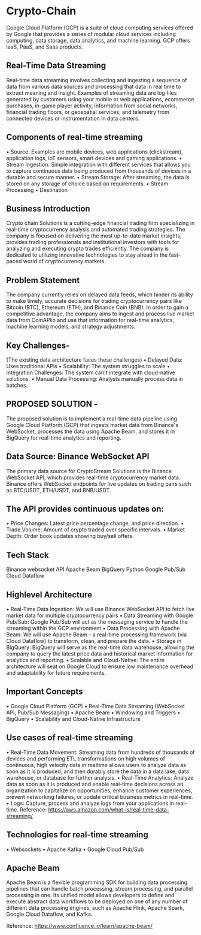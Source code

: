 # Crypto-Chain

Google Cloud Platform (GCP) is a suite of cloud computing services offered by Google that provides a series of modular cloud services including computing, data storage, data analytics, and machine learning. GCP offers laaS, PaaS, and Saas products.
## Real-Time Data Streaming
Real-time data streaming involves collecting and ingesting a sequence of data from various data sources and processing that data in real time to extract meaning and insight.
Examples of streaming data are log files generated by customers using your mobile or web applications, ecommerce purchases, in-game player activity, information from social networks, financial trading floors, or geospatial services, and telemetry from connected devices or instrumentation in data centers.

## Components of real-time streaming
• Source: Examples are mobile devices, web applications (clickstream), application logs, loT sensors, smart devices and gaming applications.
• Stream Ingestion: Simple integration with different services that allows you to capture continuous data being produced from thousands of devices in a durable and secure 
  manner.
• Stream Storage: After streaming, the data is stored on any storage of choice based on requirements.
• Stream Processing
• Destination

## Business Introduction
Crypto chain Solutions is a cutting-edge financial trading firm specializing in real-time cryptocurrency analysis and automated trading strategies. The company is focused on delivering the most up-to-date market insights, provides trading professionals and institutional investors with tools for analyzing and executing crypto trades efficiently.
The company is dedicated to utilizing innovative technologies to stay ahead in the fast-paced world of cryptocurrency markets.

## Problem Statement
The company currently relies on delayed data feeds, which hinder its ability to make timely, accurate decisions for trading cryptocurrency pairs like Bitcoin (BTC), Ethereum (ETH), and Binance Coin (BNB). In order to gain a competitive advantage, the company aims to ingest and process live market data from CoinAPlio and use that information for real-time analytics, machine learning models, and strategy adjustments.

## Key Challenges-
(The existing data architecture faces these challenges)
• Delayed Data: Uses traditional APis
• Scalability: The system struggles to scale
• Integration Challenges: The system can't integrate with cloud-native solutions.
• Manual Data Processing: Analysts manually process data in batches.

## PROPOSED SOLUTION -
The proposed solution is to implement a real-time data pipeline using Google Cloud Platform (GCP) that ingests market data from Binance's WebSocket, processes the data using Apache Beam, and stores it in BigQuery for real-time analytics and reporting.

## Data Source: Binance WebSocket API
The primary data source for CryptoStream Solutions is the Binance WebSocket API, which provides real-time cryptocurrency market data. Binance offers WebSocket endpoints for live updates on trading pairs such as BTC/USDT, ETH/USDT, and BNB/USDT.

## The API provides continuous updates on:
• Price Changes: Latest price percentage change, and price direction.
• Trade Volume: Amount of crypto traded over specific intervals.
• Market Depth: Order book updates showing buy/sell offers.



## Tech Stack 
Binance websocket API
Apache Beam
BigQuery
Python
Google Pub/Sub
Cloud Dataflow

## Highlevel Architecture
• Real-Time Data Ingestion: We will use Binance WebSocket API to fetch live market data for multiple cryptocurrency pairs
• Data Streaming with Google Pub/Sub: Google Pub/Sub will act as the messaging service to handle the streaming within the GCP environment
• Data Processing with Apache Beam: We will use Apache Beam - a real-time processing framework (via Cloud Dataflow) to transform, clean, and prepare the data.
• Storage in BigQuery: BigQuery will serve as the real-time data warehouse, allowing the company to query the latest price data and historical market information for 
  analytics and reporting.
• Scalable and Cloud-Native: The entire architecture will seat on Google Cloud to ensure low maintenance overhead and adaptability for future requirements.

## Important Concepts
• Google Cloud Platform (GCP)
• Real-Time Data Streaming (WebSocket API, Pub/Sub Messaging)
• Apache Beam
• Windowing and Triggers
• BigQuery
• Scalability and Cloud-Native Infrastructure



## Use cases of real-time streaming
• Real-Time Data Movement: Streaming data from hundreds of thousands of devices and performing ETL transformations on high volumes of continuous, high velocity data in 
  realtime allows users to analyze data as soon as it is produced, and then durably store the data in a data lake, data warehouse, or database for further analysis.
• Real-Time Analytics: Analyze data as soon as it is produced and enable real-time decisions across an organization to capitalize on opportunities, enhance customer 
  experiences, prevent networking failures, or update critical business metrics in real-time.
• Logs: Capture, process and analyze logs from your applications in real-time.
  Reference: https://aws.amazon.com/what-is/real-time-data-streaming/


## Technologies for real-time streaming
• Websockets
• Apache Kafka
• Google Cloud Pub/Sub

## Apache Beam
Apache Beam is a flexible programming SDK for building data processing pipelines that can handle batch processing, stream processing, and parallel processing in one. Its unified model allows developers to define and execute abstract data workflows to be deployed on one of any number of different data processing engines, such as Apache Flink, Apache Spark, Google Cloud Dataflow, and Kafka.


Reference: https://www.confluence.io/learn/apache-beam/
